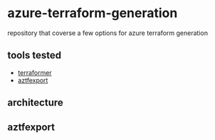 # azure-terraform-generation
repository that coverse a few options for azure terraform generation

## tools tested

* [terraformer](https://github.com/GoogleCloudPlatform/terraformer)
* [aztfexport](https://github.com/Azure/aztfexport)

## architecture

## aztfexport

